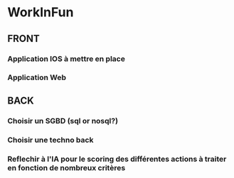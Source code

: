 # WorkInFun

## FRONT
### Application IOS à mettre en place
### Application Web

## BACK
### Choisir un SGBD (sql or nosql?)
### Choisir une techno back
### Reflechir à l'IA pour le scoring des différentes actions à traiter en fonction de nombreux critères
